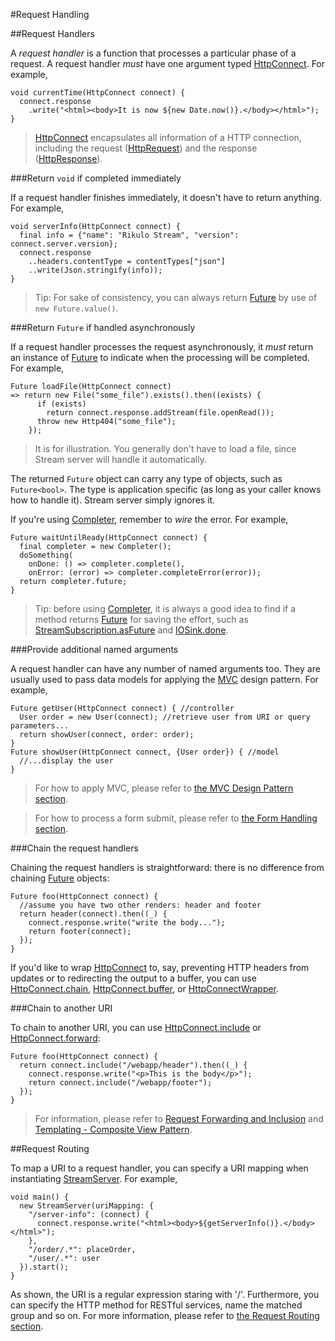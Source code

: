 #Request Handling

##Request Handlers

A *request handler* is a function that processes a particular phase of a request. A request handler *must* have one argument typed [HttpConnect](api:stream). For example,

    void currentTime(HttpConnect connect) {
      connect.response
        .write("<html><body>It is now ${new Date.now()}.</body></html>");
    }

> [HttpConnect](api:stream) encapsulates all information of a HTTP connection, including the request ([HttpRequest](dart:io)) and the response ([HttpResponse](dart:io)).

###Return `void` if completed immediately

If a request handler finishes immediately, it doesn't have to return anything. For example,

    void serverInfo(HttpConnect connect) {
      final info = {"name": "Rikulo Stream", "version": connect.server.version};
      connect.response
        ..headers.contentType = contentTypes["json"]
        ..write(Json.stringify(info));
    }

> Tip: For sake of consistency, you can always return [Future](dart:async) by use of `new Future.value()`.

###Return `Future` if handled asynchronously

If a request handler processes the request asynchronously, it *must* return an instance of [Future](dart:async) to indicate when the processing will be completed. For example,

    Future loadFile(HttpConnect connect)
    => return new File("some_file").exists().then((exists) {
          if (exists)
            return connect.response.addStream(file.openRead());
          throw new Http404("some_file");
        });

> It is for illustration. You generally don't have to load a file, since Stream server will handle it automatically.

The returned `Future` object can carry any type of objects, such as `Future<bool>`. The type is application specific (as long as your caller knows how to handle it). Stream server simply ignores it.

If you're using [Completer](dart:async), remember to *wire* the error. For example,

    Future waitUntilReady(HttpConnect connect) {
      final completer = new Completer();
      doSomething(
        onDone: () => completer.complete(),
        onError: (error) => completer.completeError(error));
      return completer.future;
    }

> Tip: before using [Completer](dart:async), it is always a good idea to find if a method returns [Future](dart:async) for saving the effort, such as [StreamSubscription.asFuture](dart:async) and [IOSink.done](dart:io).

###Provide additional named arguments

A request handler can have any number of named arguments too. They are usually used to pass data models for applying the [MVC](http://en.wikipedia.org/wiki/Model%E2%80%93view%E2%80%93controller) design pattern. For example,

    Future getUser(HttpConnect connect) { //controller
      User order = new User(connect); //retrieve user from URI or query parameters...
      return showUser(connect, order: order);
    }
    Future showUser(HttpConnect connect, {User order}) { //model
      //...display the user
    }

> For how to apply MVC, please refer to [the MVC Design Pattern section](MVC_Design_Pattern.md).

> For how to process a form submit, please refer to [the Form Handling section](Form_Handling.md).

###Chain the request handlers

Chaining the request handlers is straightforward: there is no difference from chaining [Future](dart:async) objects:

    Future foo(HttpConnect connect) {
      //assume you have two other renders: header and footer
      return header(connect).then((_) {
        connect.response.write("write the body...");
        return footer(connect);
      });
    }

If you'd like to wrap [HttpConnect](api:stream) to, say, preventing HTTP headers from updates or to redirecting the output to a buffer, you can use [HttpConnect.chain](api:stream), [HttpConnect.buffer](api:stream), or [HttpConnectWrapper](api:stream).

###Chain to another URI

To chain to another URI, you can use [HttpConnect.include](api:stream) or [HttpConnect.forward](api:stream):

    Future foo(HttpConnect connect) {
      return connect.include("/webapp/header").then((_) {
        connect.response.write("<p>This is the body</p>");
        return connect.include("/webapp/footer");
      });
    }

> For information, please refer to [Request Forwarding and Inclusion](Request_Forwarding_and_Inclusion.md) and [Templating - Composite View Pattern](../RSP/Fundamentals/Templating-_Composite_View_Pattern.md).

##Request Routing

To map a URI to a request handler, you can specify a URI mapping when instantiating [StreamServer](api:stream). For example,

    void main() {
      new StreamServer(uriMapping: {
        "/server-info": (connect) {
          connect.response.write("<html><body>${getServerInfo()}.</body></html>");
        },
        "/order/.*": placeOrder,
        "/user/.*": user
      }).start();
    }

As shown, the URI is a regular expression staring with '/'. Furthermore, you can specify the HTTP method for RESTful services, name the matched group and so on. For more information, please refer to [the Request Routing section](Request_Routing.md).
